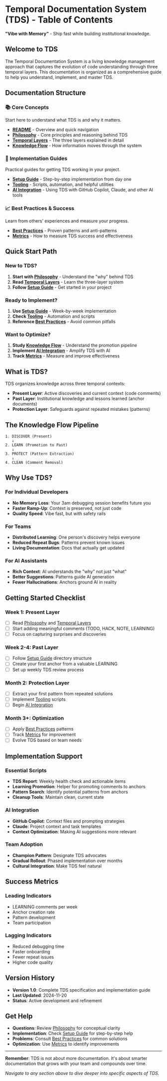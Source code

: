 # Temporal Documentation System (TDS) - Table of Contents

**"Vibe with Memory"** - Ship fast while building institutional knowledge.

## Welcome to TDS

The Temporal Documentation System is a living knowledge management approach that captures the evolution of code understanding through three temporal layers. This documentation is organized as a comprehensive guide to help you understand, implement, and master TDS.

## Documentation Structure

### 📚 **Core Concepts**

Start here to understand what TDS is and why it matters.

-   **[README](README.md)** - Overview and quick navigation
-   **[Philosophy](philosophy.md)** - Core principles and reasoning behind TDS
-   **[Temporal Layers](temporal-layers.md)** - The three layers explained in detail
-   **[Knowledge Flow](knowledge-flow.md)** - How information moves through the system

### 🚀 **Implementation Guides**

Practical guides for getting TDS working in your project.

-   **[Setup Guide](setup-guide.md)** - Step-by-step implementation from day one
-   **[Tooling](tooling.md)** - Scripts, automation, and helpful utilities
-   **[AI Integration](ai-integration.md)** - Using TDS with GitHub Copilot, Claude, and other AI tools

### 📈 **Best Practices & Success**

Learn from others' experiences and measure your progress.

-   **[Best Practices](best-practices.md)** - Proven patterns and anti-patterns
-   **[Metrics](metrics.md)** - How to measure TDS success and effectiveness

## Quick Start Path

### New to TDS?

1. **Start with [Philosophy](philosophy.md)** - Understand the "why" behind TDS
2. **Read [Temporal Layers](temporal-layers.md)** - Learn the three-layer system
3. **Follow [Setup Guide](setup-guide.md)** - Get started in your project

### Ready to Implement?

1. **Use [Setup Guide](setup-guide.md)** - Week-by-week implementation
2. **Check [Tooling](tooling.md)** - Automation and scripts
3. **Reference [Best Practices](best-practices.md)** - Avoid common pitfalls

### Want to Optimize?

1. **Study [Knowledge Flow](knowledge-flow.md)** - Understand the promotion pipeline
2. **Implement [AI Integration](ai-integration.md)** - Amplify TDS with AI
3. **Track [Metrics](metrics.md)** - Measure and improve effectiveness

## What is TDS?

TDS organizes knowledge across three temporal contexts:

-   **Present Layer**: Active discoveries and current context (code comments)
-   **Past Layer**: Institutional knowledge and lessons learned (anchor documents)
-   **Protection Layer**: Safeguards against repeated mistakes (patterns)

## The Knowledge Flow Pipeline

```
1. DISCOVER (Present)
   ↓
2. LEARN (Promotion to Past)
   ↓
3. PROTECT (Pattern Extraction)
   ↓
4. CLEAN (Comment Removal)
```

## Why Use TDS?

### For Individual Developers

-   **No Memory Loss**: Your 3am debugging session benefits future you
-   **Faster Ramp-Up**: Context is preserved, not just code
-   **Quality Speed**: Vibe fast, but with safety rails

### For Teams

-   **Distributed Learning**: One person's discovery helps everyone
-   **Reduced Repeat Bugs**: Patterns prevent known issues
-   **Living Documentation**: Docs that actually get updated

### For AI Assistants

-   **Rich Context**: AI understands the "why" not just "what"
-   **Better Suggestions**: Patterns guide AI generation
-   **Fewer Hallucinations**: Anchors ground AI in reality

## Getting Started Checklist

### Week 1: Present Layer

-   [ ] Read [Philosophy](philosophy.md) and [Temporal Layers](temporal-layers.md)
-   [ ] Start adding meaningful comments (TODO, HACK, NOTE, LEARNING)
-   [ ] Focus on capturing surprises and discoveries

### Week 2-4: Past Layer

-   [ ] Follow [Setup Guide](setup-guide.md) directory structure
-   [ ] Create your first anchor from a valuable LEARNING
-   [ ] Set up weekly TDS review process

### Month 2: Protection Layer

-   [ ] Extract your first pattern from repeated solutions
-   [ ] Implement [Tooling](tooling.md) scripts
-   [ ] Begin [AI Integration](ai-integration.md)

### Month 3+: Optimization

-   [ ] Apply [Best Practices](best-practices.md) patterns
-   [ ] Track [Metrics](metrics.md) for improvement
-   [ ] Evolve TDS based on team needs

## Implementation Support

### Essential Scripts

-   **TDS Report**: Weekly health check and actionable items
-   **Learning Promotion**: Helper for promoting comments to anchors
-   **Pattern Search**: Identify potential patterns from anchors
-   **Cleanup Tools**: Maintain clean, current state

### AI Integration

-   **GitHub Copilot**: Context files and prompting strategies
-   **Claude**: Project context and task templates
-   **Context Optimization**: Making AI suggestions more relevant

### Team Adoption

-   **Champion Pattern**: Designate TDS advocates
-   **Gradual Rollout**: Phased implementation over months
-   **Cultural Integration**: Make TDS feel natural

## Success Metrics

### Leading Indicators

-   LEARNING comments per week
-   Anchor creation rate
-   Pattern development
-   Team participation

### Lagging Indicators

-   Reduced debugging time
-   Faster onboarding
-   Fewer repeat issues
-   Higher code quality

## Version History

-   **Version 1.0**: Complete TDS specification and implementation guide
-   **Last Updated**: 2024-11-20
-   **Status**: Active development and refinement

## Get Help

-   **Questions**: Review [Philosophy](philosophy.md) for conceptual clarity
-   **Implementation**: Check [Setup Guide](setup-guide.md) for step-by-step help
-   **Problems**: Consult [Best Practices](best-practices.md) for common solutions
-   **Optimization**: Use [Metrics](metrics.md) to identify improvements

---

**Remember**: TDS is not about more documentation. It's about smarter documentation that grows with your team and compounds over time.

_Navigate to any section above to dive deeper into specific aspects of TDS._
